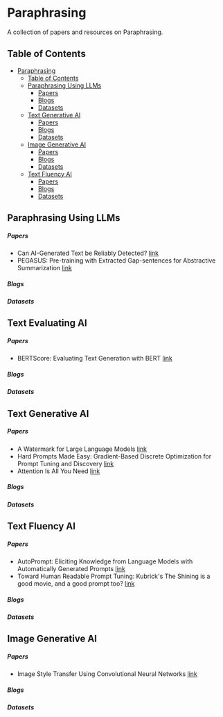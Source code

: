 # Paraphrasing<span id="head"/>

A collection of papers and resources on Paraphrasing.

## Table of Contents<span id="table-of-contents"/>
* [Paraphrasing](#head)
   * [Table of Contents](#table-of-contents)
   * [Paraphrasing Using LLMs](#paraphrasing1)
     * [Papers](#paraphrasing-papers)
     * [Blogs](#paraphrasing-blogs)
     * [Datasets](#paraphrasing-datasets)
   * [Text Generative AI](#text-generative)
     * [Papers](#text-generative-papers)
     * [Blogs](#text-generative-blogs)
     * [Datasets](#text-generative-datasets)
   * [Image Generative AI](#image-generative)
     * [Papers](#image-generative-papers)
     * [Blogs](#image-generative-blogs)
     * [Datasets](#image-generative-datasets)
   * [Text Fluency AI](#text-fluency)
     * [Papers](#text-fluency-papers)
     * [Blogs](#text-fluency-blogs)
     * [Datasets](#text-fluency-datasets)

## Paraphrasing Using LLMs<span id="paraphrasing1"/>
##### Papers <span id="paraphrasing-papers"/>
* Can AI-Generated Text be Reliably Detected? [link](https://arxiv.org/abs/2303.11156)
* PEGASUS: Pre-training with Extracted Gap-sentences for Abstractive Summarization [link](https://arxiv.org/abs/1912.08777)
##### Blogs <span id="paraphrasing-blogs"/>
##### Datasets <span id="paraphrasing-datasets"/>

## Text Evaluating AI <span id="text-evaluating"/>
##### Papers <span id="text-evaluating-papers"/>
* BERTScore: Evaluating Text Generation with BERT [link](https://arxiv.org/abs/1904.09675)
##### Blogs <span id="text-generative-blogs"/>
##### Datasets <span id="text-generative-datasets"/>

## Text Generative AI<span id="text-generative"/>
##### Papers <span id="text-generative-papers"/>
* A Watermark for Large Language Models [link](https://arxiv.org/abs/2301.10226)
* Hard Prompts Made Easy: Gradient-Based Discrete Optimization for Prompt Tuning and Discovery [link](https://arxiv.org/abs/2302.03668)
* Attention Is All You Need [link](https://arxiv.org/abs/1706.03762)
##### Blogs <span id="text-generative-blogs"/>
##### Datasets <span id="text-generative-datasets"/>

## Text Fluency AI<span id="text-fluency"/>
##### Papers <span id="text-fluency-papers"/>
* AutoPrompt: Eliciting Knowledge from Language Models with Automatically Generated Prompts [link](https://arxiv.org/abs/2010.15980)
* Toward Human Readable Prompt Tuning: Kubrick's The Shining is a good movie, and a good prompt too? [link](https://arxiv.org/abs/2212.10539)
##### Blogs <span id="text-fluency-blogs"/>
##### Datasets <span id="text-fluency-datasets"/>

## Image Generative AI<span id="image-generative"/>
##### Papers <span id="image-generative-papers"/>
* Image Style Transfer Using Convolutional Neural Networks [link](https://ieeexplore.ieee.org/document/7780634)
##### Blogs <span id="image-generative-blogs"/>
##### Datasets <span id="image-generative-datasets"/>
